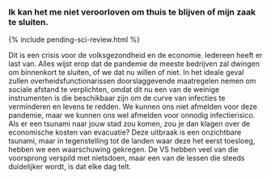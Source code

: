 ### Ik kan het me niet veroorloven om thuis te blijven of mijn zaak te sluiten. 

{% include pending-sci-review.html %}

Dit is een crisis voor de volksgezondheid en de economie. Iedereen heeft er last van. Alles wijst erop dat de pandemie de meeste bedrijven zal dwingen om binnenkort te sluiten, of we dat nu willen of niet. In het ideale geval zullen overheidsfunctionarissen doorslaggevende maatregelen nemen om sociale afstand te verplichten, omdat dit nu een van de weinige instrumenten is die beschikbaar zijn om de curve van infecties te verminderen en levens te redden. We kunnen ons niet afmelden voor deze pandemie, maar we kunnen ons wel afmelden voor onnodig infectierisico. Als er een tsunami naar jouw stad zou komen, zou je dan klagen over de economische kosten van evacuatie? Deze uitbraak is een onzichtbare tsunami, maar in tegenstelling tot de landen waar deze het eerst toesloeg, hebben we een waarschuwing gekregen. De VS hebben veel van die voorsprong verspild met nietsdoen, maar een van de lessen die steeds duidelijker wordt, is dat elke dag telt. 
